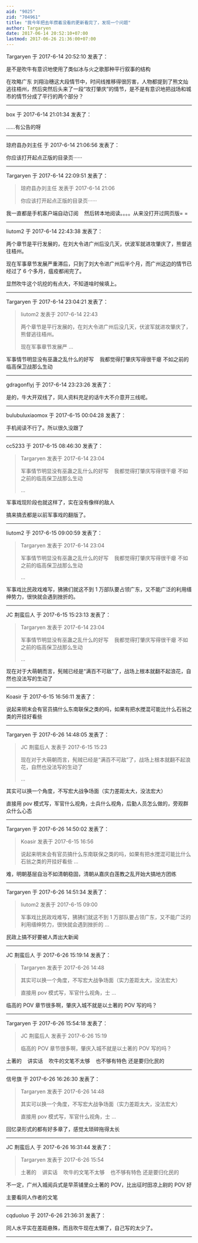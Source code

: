 ```yaml
---
aid: "9025"
zid: "704961"
title: "我今年把去年攒着没看的更新看完了，发现一个问题"
author: Targaryen
date: 2017-06-14 20:52:10+07:00
lastmod: 2017-06-26 21:36:00+07:00
---
```


Targaryen 于 2017-6-14 20:52:10 发表了：

是不是吹牛有意识地使用了类似冰与火之歌那种平行叙事的结构

在攻略广东 刘翔治穗这大段情节中，时间线推移得很厉害，人物都提到了熊文灿逃往梧州，然后突然后头来了一段“攻打肇庆”的情节，是不是有意识地把战场和城市的情节分成了平行的两个部分？

---

box 于 2017-6-14 21:01:34 发表了：

……有公告的呀

---

琼府县办刘主任 于 2017-6-14 21:06:56 发表了：

你应该打开起点正版的目录页······

---

Targaryen 于 2017-6-14 22:09:51 发表了：

> 琼府县办刘主任 发表于 2017-6-14 21:06
>
> 你应该打开起点正版的目录页······

我一直都是手机客户端自动订阅    然后转本地阅读。。。。从来没打开过网页版= =

---

liutom2 于 2017-6-14 22:43:38 发表了：

两个章节是平行发展的，在刘大令进广州后没几天，伏波军就进攻肇庆了，熊督逃往梧州。

现在军事章节发展严重滞后，只到了刘大令进广州后半个月，而广州这边的情节已经过了 6 个多月，瘟疫都闹完了。

显然吹牛这个坑挖的有点大，不知道啥时候填上。

---

Targaryen 于 2017-6-14 23:04:21 发表了：

> liutom2 发表于 2017-6-14 22:43
>
> 两个章节是平行发展的，在刘大令进广州后没几天，伏波军就进攻肇庆了，熊督逃往梧州。
>
> 现在军事章节发展严 ...

军事情节明显没有巫蛊之乱什么的好写    我都觉得打肇庆写得很干瘪 不如之前的临高保卫战那么生动

---

gdragonflyj 于 2017-6-14 23:23:26 发表了：

是的，牛大开双线了，同人资料充足的话牛大不介意开三线呢。

---

bulubuluxiaomox 于 2017-6-15 00:04:28 发表了：

手机阅读不行了。所以很久没跟了

---

cc5233 于 2017-6-15 08:46:30 发表了：

> Targaryen 发表于 2017-6-14 23:04
>
> 军事情节明显没有巫蛊之乱什么的好写    我都觉得打肇庆写得很干瘪 不如之前的临高保卫战那么生动
>
> ...

军事戏现阶段也就这样了，实在没有像样的敌人

搞来搞去都是以前军事戏的翻版了。

---

liutom2 于 2017-6-15 09:00:59 发表了：

> Targaryen 发表于 2017-6-14 23:04
>
> 军事情节明显没有巫蛊之乱什么的好写    我都觉得打肇庆写得很干瘪 不如之前的临高保卫战那么生动
>
> ...

军事戏比民政戏难写，狒狒们就这不到 1 万部队要占领广东，又不能广泛的利用缙绅势力，很快就会遇到挫折的。

---

JC 荆蛮后人 于 2017-6-15 15:23:13 发表了：

> Targaryen 发表于 2017-6-14 23:04
>
> 军事情节明显没有巫蛊之乱什么的好写    我都觉得打肇庆写得很干瘪 不如之前的临高保卫战那么生动
>
> ...

现在对于大萌朝而言，髡贼已经是“满百不可敌”了，战场上根本就翻不起浪花，自然也没法写的生动了

---

Koasir 于 2017-6-15 16:56:11 发表了：

说起来明末会有官员搞什么东南联保之类的吗，如果有把水搅混可能比什么石翁之类的开挂好看些

---

Targaryen 于 2017-6-26 14:48:05 发表了：

> JC 荆蛮后人 发表于 2017-6-15 15:23
>
> 现在对于大萌朝而言，髡贼已经是“满百不可敌”了，战场上根本就翻不起浪花，自然也没法写的生动了
>
> ...

其实可以换一个角度，不写宏大战争场面（实力差距太大，没法宏大）

直接用 pov 模式写，军官什么视角，士兵什么视角，后勤人员怎么做的，旁观群众什么心态

---

Targaryen 于 2017-6-26 14:50:02 发表了：

> Koasir 发表于 2017-6-15 16:56
>
> 说起来明末会有官员搞什么东南联保之类的吗，如果有把水搅混可能比什么石翁之类的开挂好看些 ...

难，明朝基层自治不如清朝稳固，清朝从嘉庆白莲教之乱开始大搞地方团练

---

Targaryen 于 2017-6-26 14:51:34 发表了：

> liutom2 发表于 2017-6-15 09:00
>
> 军事戏比民政戏难写，狒狒们就这不到 1 万部队要占领广东，又不能广泛的利用缙绅势力，很快就会遇到挫折的 ...

民政上搞不好要被人弄出大新闻

---

JC 荆蛮后人 于 2017-6-26 15:19:14 发表了：

> Targaryen 发表于 2017-6-26 14:48
>
> 其实可以换一个角度，不写宏大战争场面（实力差距太大，没法宏大）
>
> 直接用 pov 模式写，军官什么视角，士 ...

临高的 POV 章节很多啊，肇庆入城不就是以土著的 POV 写的吗？

---

Targaryen 于 2017-6-26 15:54:18 发表了：

> JC 荆蛮后人 发表于 2017-6-26 15:19
>
> 临高的 POV 章节很多啊，肇庆入城不就是以土著的 POV 写的吗？

土著的    讲实话    吹牛的文笔不太够    也不够有特色 还是要归化民的

---

信号旗 于 2017-6-26 16:26:30 发表了：

> Targaryen 发表于 2017-6-26 14:48
>
> 其实可以换一个角度，不写宏大战争场面（实力差距太大，没法宏大）
>
> 直接用 pov 模式写，军官什么视角，士 ...

回忆录形式的都有好多章了，感觉太琐碎拖得太长

---

JC 荆蛮后人 于 2017-6-26 16:31:44 发表了：

> Targaryen 发表于 2017-6-26 15:54
>
> 土著的    讲实话    吹牛的文笔不太够    也不够有特色 还是要归化民的

不一定，广州入城阅兵式是早茶铺里众土著的 POV，比出征时田凉上尉的 POV 好

主要看同人作者的文笔

---

cqduoluo 于 2017-6-26 21:36:31 发表了：

同人水平实在差距悬殊，而且吹牛现在太懒了，自己写的太少了。

---
